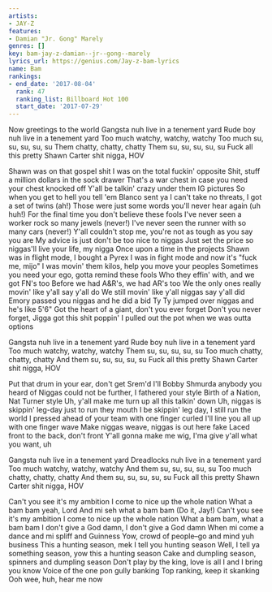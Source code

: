 ```yaml
---
artists:
- JAY-Z
features:
- Damian "Jr. Gong" Marely
genres: []
key: bam-jay-z-damian--jr--gong--marely
lyrics_url: https://genius.com/Jay-z-bam-lyrics
name: Bam
rankings:
- end_date: '2017-08-04'
  rank: 47
  ranking_list: Billboard Hot 100
  start_date: '2017-07-29'
---
```

Now greetings to the world
Gangsta nuh live in a tenement yard
Rude boy nuh live in a tenement yard
Too much watchy, watchy, watchy
Too much su, su, su, su, su
Them chatty, chatty, chatty
Them su, su, su, su, su
Fuck all this pretty Shawn Carter shit nigga, HOV


Shawn was on that gospel shit
I was on the total fuckin' opposite
Shit, stuff a million dollars in the sock drawer
That's a war chest in case you need your chest knocked off
Y'all be talkin' crazy under them IG pictures
So when you get to hell you tell 'em Blanco sent ya
I can't take no threats, I got a set of twins (ah!)
Those were just some words you'll never hear again (uh huh!)
For the final time you don't believe these fools
I've never seen a worker rock so many jewels (never!)
I've never seen the runner with so many cars (never!)
Y'all couldn't stop me, you're not as tough as you say you are
My advice is just don't be too nice to niggas
Just set the price so niggas'll live your life, my nigga
Once upon a time in the projects
Shawn was in flight mode, I bought a Pyrex
I was in fight mode and now it's "fuck me, mijo"
I was movin' them kilos, help you move your peoples
Sometimes you need your ego, gotta remind these fools
Who they effin' with, and we got FN's too
Before we had A&R's, we had AR's too
We the only ones really movin' like y'all say y'all do
We still movin' like y'all niggas say y'all did
Emory passed you niggas and he did a bid
Ty Ty jumped over niggas and he's like 5'6"
Got the heart of a giant, don't you ever forget
Don't you never forget, Jigga got this shit poppin'
I pulled out the pot when we was outta options


Gangsta nuh live in a tenement yard
Rude boy nuh live in a tenement yard
Too much watchy, watchy, watchy
Them su, su, su, su, su
Too much chatty, chatty, chatty
And them su, su, su, su, su
Fuck all this pretty Shawn Carter shit nigga, HOV


Put that drum in your ear, don't get Srem'd
I'll Bobby Shmurda anybody you heard of
Niggas could not be further, I fathered your style
Birth of a Nation, Nat Turner style
Uh, y'all make me turn up all this talkin' down
Uh, niggas is skippin' leg-day just to run they mouth
I be skippin' leg day, I still run the world
I pressed ahead of your team with one finger curled
I'll line you all up with one finger wave
Make niggas weave, niggas is out here fake
Laced front to the back, don't front
Y'all gonna make me wig, I'ma give y'all what you want, uh


Gangsta nuh live in a tenement yard
Dreadlocks nuh live in a tenement yard
Too much watchy, watchy, watchy
And them su, su, su, su, su
Too much chatty, chatty, chatty
And them su, su, su, su, su
Fuck all this pretty Shawn Carter shit nigga, HOV


Can't you see it's my ambition
I come to nice up the whole nation
What a bam bam yeah, Lord
And mi seh what a bam bam (Do it, Jay!)
Can't you see it's my ambition
I come to nice up the whole nation
What a bam bam, what a bam bam
I don't give a God damn, I don't give a God damn
When mi come a dance and mi spliff and Guinness
Yow, crowd of people–go and mind yuh business
This a hunting season, mek I tell you hunting season
Well, I tell ya something season, yow this a hunting season
Cake and dumpling season, spinners and dumpling season
Don't play by the king, love is all I and I bring you know
Voice of the one pon gully banking
Top ranking, keep it skanking
Ooh wee, huh, hear me now
